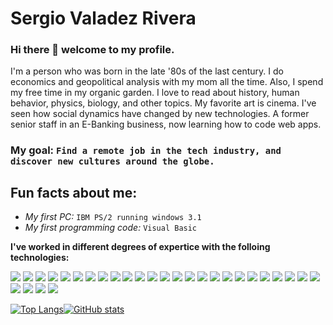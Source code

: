 # Sergio Valadez Rivera

### Hi there 👋 welcome to my profile.

I'm a person who was born in the late '80s of the last century. I do economics and geopolitical analysis with my mom all the time. Also, I spend my free time in my organic garden. I love to read about history, human behavior, physics, biology, and other topics. My favorite art is cinema. I've seen how social dynamics have changed by new technologies. A former senior staff in an E-Banking business, now learning how to code web apps.

### My goal: `Find a remote job in the tech industry, and discover new cultures around the globe.`
## Fun facts about me:

- *My first PC:* `IBM PS/2 running windows 3.1`
- *My first programming code:* `Visual Basic`


**I've worked in different degrees of expertice with the folloing technologies:**


![](https://api.iconify.design/teenyicons/html5-solid.svg?color=red&width=50) 
![](https://api.iconify.design/teenyicons/css3-solid.svg?color=blue&width=50) 
![](https://api.iconify.design/logos/bootstrap.svg?color=blue&width=50)
![](https://api.iconify.design/logos/javascript.svg?width=50) 
![](https://api.iconify.design/logos/nodejs-icon.svg?color=blue&width=50) 
![](https://api.iconify.design/teenyicons/npm-outline.svg?color=red&width=50) 
![](https://api.iconify.design/cib/ubuntu.svg?color=orangered&width=50) 
![](https://api.iconify.design/simple-icons/kubuntu.svg?color=blue&width=50) 
![](https://api.iconify.design/logos/linux-tux.svg?color=blue&width=50) 
![](https://api.iconify.design/logos/webstorm.svg?color=blue&width=50) 
![](https://api.iconify.design/vscode-icons/file-type-vscode.svg?color=blue&width=50) 
![](https://api.iconify.design/logos/postgresql.svg?color=blue&width=50) 
![](https://api.iconify.design/bi/git.svg?color=red&width=50) 
![](https://api.iconify.design/file-icons/nmap.svg?color=lightblue&width=50) 
![](https://api.iconify.design/vscode-icons/file-type-reactts.svg?width=50)
![](https://api.iconify.design/logos/webpack.svg?width=50) 
![](https://api.iconify.design/logos/typescript-icon.svg?width=50)
![](https://api.iconify.design/logos/blender.svg?width=50)
![](https://api.iconify.design/vscode-icons/file-type-jupyter.svg?width=50)
![](https://api.iconify.design/vscode-icons/file-type-conda.svg?width=50)
![](https://api.iconify.design/logos/python.svg?width=50)
![](https://api.iconify.design/vscode-icons/file-type-jest.svg?width=50)
![](https://api.iconify.design/logos/w3c.svg?width=50)
![](https://api.iconify.design/vscode-icons/file-type-django.svg?width=50)
![](https://api.iconify.design/simple-icons/canva.svg?color=%2300a0f0&width=50)
![](https://api.iconify.design/logos/mdn.svg?color=%2300a0f0&width=50)
![](https://api.iconify.design/la/markdown.svg?color=black&width=50)
![](https://api.iconify.design/logos/salesforce.svg?color=black&width=50)
![](https://api.iconify.design/logos/java.svg?width=50)



[![Top Langs](https://github-readme-stats.vercel.app/api/top-langs/?username=sergiogval)](https://github.com/anuraghazra/github-readme-stats)[![GitHub stats](https://github-readme-stats.vercel.app/api?username=sergiogval)](https://github.com/anuraghazra/github-readme-stats)
